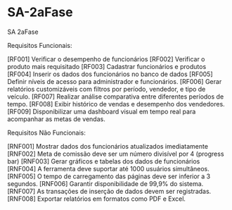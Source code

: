 # SA-2aFase
SA 2aFase

Requisitos Funcionais:

[RF001] Verificar o desempenho de funcionários
[RF002] Verificar o produto mais requisitado
[RF003] Cadastrar funcionários e produtos
[RF004] Inserir os dados dos funcionários no banco de dados
[RF005] Definir níveis de acesso para administrador e funcionários.
[RF006] Gerar relatórios customizáveis com filtros por período, vendedor, e tipo de veículo.
[RF007] Realizar análise comparativa entre diferentes períodos de tempo.
[RF008] Exibir histórico de vendas e desempenho dos vendedores.
[RF009] Disponibilizar uma dashboard visual em tempo real para acompanhar as 
metas de vendas.


Requisitos Não Funcionais:

[RNF001] Mostrar dados dos funcionários atualizados imediatamente
[RNF002] Meta de comissão deve ser um número divisível por 4 (progress bar)
[RNF003] Gerar gráficos e tabelas dos dados de funcionários
[RNF004] A ferramenta deve suportar até 1000 usuários simultâneos.
[RNF005] O tempo de carregamento das páginas deve ser inferior a 3 segundos.
[RNF006] Garantir disponibilidade de 99,9% do sistema.
[RNF007] As transações de inserção de dados devem ser registradas.
[RNF008] Exportar relatórios em formatos como PDF e Excel.


